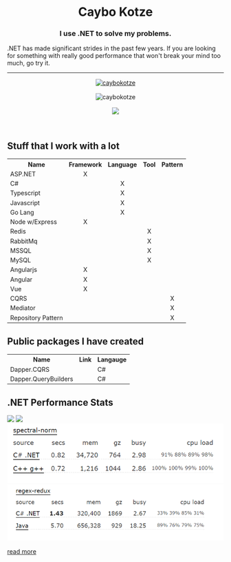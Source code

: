 <h1 align="center">Caybo Kotze</h1>
<h3 align="center">I use .NET to solve my problems.</h3>
<p>.NET has made significant strides in the past few years. If you are looking for something with really good performance that won't break your mind too much, go try it.</p>
<hr />

<p align="center">
<a href="https://github.com/ryo-ma/github-profile-trophy"><img src="https://github-profile-trophy.vercel.app/?username=caybokotze&theme=onedark&margin-w=15&margin-h=15&column=7" alt="caybokotze" /></a>
</p>

<div>
<p align="center">
<img height="170" align="center" src="https://github-readme-stats.vercel.app/api?username=caybokotze&count_private=true&include_all_commits=true&theme=onedark" alt="caybokotze" />
</p>

<p align="center">
<img align="center" src="https://github-readme-stats.vercel.app/api/top-langs/?username=caybokotze&layout=compact&theme=onedark&langs_count=15" />
</p>
</div>

<br/>

<h2 align="left">Stuff that I work with a lot</h2>
<table style="width:100%">
  <tr>
    <th>Name</th>
    <th>Framework</th>
    <th>Language</th>
    <th>Tool</th>
    <th>Pattern</th>
  </tr>
  <tr>
    <td>ASP.NET</td>
    <td align="center">X</td>
    <td></td>
    <td></td>
    <td></td>
  </tr>
  <tr>
    <td>C#</td>
    <td></td>
    <td align="center">X</td>
    <td></td>
    <td></td>
  </tr>
  <tr>
    <td>Typescript</td>
    <td></td>
    <td align="center">X</td>
    <td></td>
    <td></td>
  </tr>
  <tr>
    <td>Javascript</td>
    <td></td>
    <td align="center">X</td>
    <td></td>
    <td></td>
  </tr>
  <tr>
    <td>Go Lang</td>
    <td></td>
    <td align="center">X</td>
    <td></td>
    <td></td>
  </tr>
  <tr>
    <td>Node w/Express</td>
    <td align="center">X</td>
    <td></td>
    <td></td>
    <td></td>
  </tr>
  <tr>
    <td>Redis</td>
    <td></td>
    <td></td>
    <td align="center">X</td>
    <td></td>
  </tr>
  <tr>
    <td>RabbitMq</td>
    <td></td>
    <td></td>
    <td align="center">X</td>
    <td></td>
  </tr>
  <tr>
    <td>MSSQL</td>
    <td></td>
    <td></td>
    <td align="center">X</td>
    <td></td>
  </tr>
  <tr>
    <td>MySQL</td>
    <td></td>
    <td></td>
    <td align="center">X</td>
    <td></td>
  </tr>
  <tr>
    <td>Angularjs</td>
    <td align="center">X</td>
    <td></td>
    <td></td>
    <td></td>
  </tr>
  <tr>
    <td>Angular</td>
    <td align="center">X</td>
    <td></td>
    <td></td>
    <td></td>
  </tr>
   <tr>
    <td>Vue</td>
    <td align="center">X</td>
    <td></td>
    <td></td>
    <td></td>
  </tr>
  <tr>
    <td>CQRS</td>
    <td></td>
    <td></td>
    <td></td>
    <td align="center">X</td>
  </tr>
  <tr>
    <td>Mediator</td>
    <td></td>
    <td></td>
    <td></td>
    <td align="center">X</td>
  </tr>
  <tr>
    <td>Repository Pattern</td>
    <td></td>
    <td></td>
    <td></td>
    <td align="center">X</td>
  </tr>
</table>

<h2 align="left">Public packages I have created</h2>
<table style="width:100%">
  <tr>
    <th>Name</th>
    <th>Link</th>
    <th>Langauge</th>
  </tr>
  <tr>
    <td>Dapper.CQRS</td>
    <td></td>
    <td>C#</td>
  </tr>
  <tr>
    <td>Dapper.QueryBuilders</td>
    <td></td>
    <td>C#</td>
  </tr>
</table>

<h2>.NET Performance Stats</h2>
<img src="https://miro.medium.com/max/1000/1*R4iDn4PMZ_IAihzkjaU_pA.png">
<img src="https://miro.medium.com/max/1000/1*hKHW1eTnLHV-MB9w2x9Y_g.png">
<img src="https://raw.githubusercontent.com/caybokotze/caybokotze/main/spectral-norm.png">
<img src="https://raw.githubusercontent.com/caybokotze/caybokotze/main/regex-redux.png">

<a href="https://benchmarksgame-team.pages.debian.net/benchmarksgame/fastest/csharpcore-gpp.html" target="_blank">read more</a>

